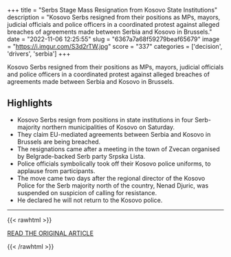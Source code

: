 +++
title = "Serbs Stage Mass Resignation from Kosovo State Institutions"
description = "Kosovo Serbs resigned from their positions as MPs, mayors, judicial officials and police officers in a coordinated protest against alleged breaches of agreements made between Serbia and Kosovo in Brussels."
date = "2022-11-06 12:25:55"
slug = "6367a7a68f59279beaf65679"
image = "https://i.imgur.com/S3d2rTW.jpg"
score = "337"
categories = ['decision', 'drivers', 'serbia']
+++

Kosovo Serbs resigned from their positions as MPs, mayors, judicial officials and police officers in a coordinated protest against alleged breaches of agreements made between Serbia and Kosovo in Brussels.

## Highlights

- Kosovo Serbs resign from positions in state institutions in four Serb-majority northern municipalities of Kosovo on Saturday.
- They claim EU-mediated agreements between Serbia and Kosovo in Brussels are being breached.
- The resignations came after a meeting in the town of Zvecan organised by Belgrade-backed Serb party Srpska Lista.
- Police officials symbolically took off their Kosovo police uniforms, to applause from participants.
- The move came two days after the regional director of the Kosovo Police for the Serb majority north of the country, Nenad Djuric, was suspended on suspicion of calling for resistance.
- He declared he will not return to the Kosovo police.

---

{{< rawhtml >}}
  <p class="article-category">
    <a target="_blank" href="https://balkaninsight.com/2022/11/05/serbs-stage-mass-resignation-from-kosovo-state-institutions/">READ THE ORIGINAL ARTICLE</a>
  </p>
{{< /rawhtml >}}
